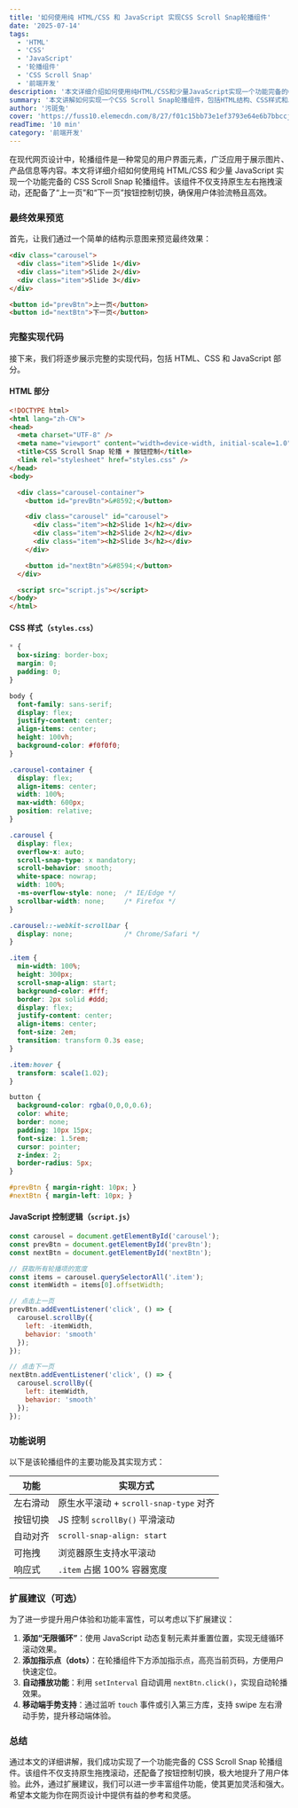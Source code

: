 ```yaml
---
title: '如何使用纯 HTML/CSS 和 JavaScript 实现CSS Scroll Snap轮播组件'
date: '2025-07-14'
tags:
  - 'HTML'
  - 'CSS'
  - 'JavaScript'
  - '轮播组件'
  - 'CSS Scroll Snap'
  - '前端开发'
description: '本文详细介绍如何使用纯HTML/CSS和少量JavaScript实现一个功能完备的CSS Scroll Snap轮播组件，支持原生左右拖拽滚动和按钮控制切换，提升用户体验。'
summary: '本文讲解如何实现一个CSS Scroll Snap轮播组件，包括HTML结构、CSS样式和JavaScript控制逻辑，支持原生拖拽和按钮切换，提供扩展建议如无限循环和自动播放。'
author: '污斑兔'
cover: 'https://fuss10.elemecdn.com/8/27/f01c15bb73e1ef3793e64e6b7bbccjpeg.jpeg'
readTime: '10 min'
category: '前端开发'
---
```


在现代网页设计中，轮播组件是一种常见的用户界面元素，广泛应用于展示图片、产品信息等内容。本文将详细介绍如何使用纯 HTML/CSS 和少量 JavaScript 实现一个功能完备的 CSS Scroll Snap 轮播组件。该组件不仅支持原生左右拖拽滚动，还配备了“上一页”和“下一页”按钮控制切换，确保用户体验流畅且高效。

### 最终效果预览

首先，让我们通过一个简单的结构示意图来预览最终效果：

```html
<div class="carousel">
  <div class="item">Slide 1</div>
  <div class="item">Slide 2</div>
  <div class="item">Slide 3</div>
</div>

<button id="prevBtn">上一页</button>
<button id="nextBtn">下一页</button>
```

### 完整实现代码

接下来，我们将逐步展示完整的实现代码，包括 HTML、CSS 和 JavaScript 部分。

#### HTML 部分

```html
<!DOCTYPE html>
<html lang="zh-CN">
<head>
  <meta charset="UTF-8" />
  <meta name="viewport" content="width=device-width, initial-scale=1.0"/>
  <title>CSS Scroll Snap 轮播 + 按钮控制</title>
  <link rel="stylesheet" href="styles.css" />
</head>
<body>

  <div class="carousel-container">
    <button id="prevBtn">&#8592;</button>

    <div class="carousel" id="carousel">
      <div class="item"><h2>Slide 1</h2></div>
      <div class="item"><h2>Slide 2</h2></div>
      <div class="item"><h2>Slide 3</h2></div>
    </div>

    <button id="nextBtn">&#8594;</button>
  </div>

  <script src="script.js"></script>
</body>
</html>
```

#### CSS 样式（`styles.css`）

```css
* {
  box-sizing: border-box;
  margin: 0;
  padding: 0;
}

body {
  font-family: sans-serif;
  display: flex;
  justify-content: center;
  align-items: center;
  height: 100vh;
  background-color: #f0f0f0;
}

.carousel-container {
  display: flex;
  align-items: center;
  width: 100%;
  max-width: 600px;
  position: relative;
}

.carousel {
  display: flex;
  overflow-x: auto;
  scroll-snap-type: x mandatory;
  scroll-behavior: smooth;
  white-space: nowrap;
  width: 100%;
  -ms-overflow-style: none;  /* IE/Edge */
  scrollbar-width: none;     /* Firefox */
}

.carousel::-webkit-scrollbar {
  display: none;             /* Chrome/Safari */
}

.item {
  min-width: 100%;
  height: 300px;
  scroll-snap-align: start;
  background-color: #fff;
  border: 2px solid #ddd;
  display: flex;
  justify-content: center;
  align-items: center;
  font-size: 2em;
  transition: transform 0.3s ease;
}

.item:hover {
  transform: scale(1.02);
}

button {
  background-color: rgba(0,0,0,0.6);
  color: white;
  border: none;
  padding: 10px 15px;
  font-size: 1.5rem;
  cursor: pointer;
  z-index: 2;
  border-radius: 5px;
}

#prevBtn { margin-right: 10px; }
#nextBtn { margin-left: 10px; }
```

#### JavaScript 控制逻辑（`script.js`）

```javascript
const carousel = document.getElementById('carousel');
const prevBtn = document.getElementById('prevBtn');
const nextBtn = document.getElementById('nextBtn');

// 获取所有轮播项的宽度
const items = carousel.querySelectorAll('.item');
const itemWidth = items[0].offsetWidth;

// 点击上一页
prevBtn.addEventListener('click', () => {
  carousel.scrollBy({
    left: -itemWidth,
    behavior: 'smooth'
  });
});

// 点击下一页
nextBtn.addEventListener('click', () => {
  carousel.scrollBy({
    left: itemWidth,
    behavior: 'smooth'
  });
});
```

### 功能说明

以下是该轮播组件的主要功能及其实现方式：

| 功能 | 实现方式 |
|------|----------|
| 左右滑动 | 原生水平滚动 + `scroll-snap-type` 对齐 |
| 按钮切换 | JS 控制 `scrollBy()` 平滑滚动 |
| 自动对齐 | `scroll-snap-align: start` |
| 可拖拽 | 浏览器原生支持水平滚动 |
| 响应式 | `.item` 占据 100% 容器宽度 |

### 扩展建议（可选）

为了进一步提升用户体验和功能丰富性，可以考虑以下扩展建议：

1. **添加“无限循环”**：使用 JavaScript 动态复制元素并重置位置，实现无缝循环滚动效果。
2. **添加指示点（dots）**：在轮播组件下方添加指示点，高亮当前页码，方便用户快速定位。
3. **自动播放功能**：利用 `setInterval` 自动调用 `nextBtn.click()`，实现自动轮播效果。
4. **移动端手势支持**：通过监听 `touch` 事件或引入第三方库，支持 swipe 左右滑动手势，提升移动端体验。

### 总结

通过本文的详细讲解，我们成功实现了一个功能完备的 CSS Scroll Snap 轮播组件。该组件不仅支持原生拖拽滚动，还配备了按钮控制切换，极大地提升了用户体验。此外，通过扩展建议，我们可以进一步丰富组件功能，使其更加灵活和强大。希望本文能为你在网页设计中提供有益的参考和灵感。